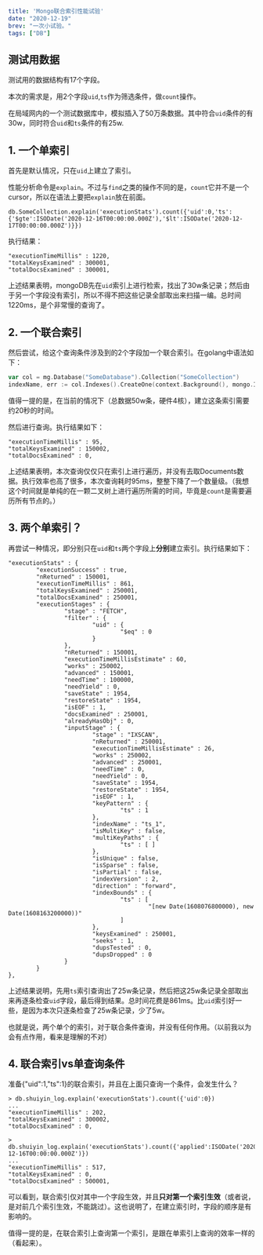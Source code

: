 ```yaml lw-blog-meta
title: 'Mongo联合索引性能试验'
date: "2020-12-19"
brev: "一次小试验。"
tags: ["DB"]
```

## 测试用数据

测试用的数据结构有17个字段。

本次的需求是，用2个字段`uid`,`ts`作为筛选条件，做`count`操作。

在局域网内的一个测试数据库中，模拟插入了50万条数据。其中符合`uid`条件的有30w，同时符合`uid`和`ts`条件的有25w.

## 1. 一个单索引

首先是默认情况，只在`uid`上建立了索引。

性能分析命令是`explain`。不过与`find`之类的操作不同的是，`count`它并不是一个cursor，所以在语法上要把`explain`放在前面。

```mongodb
db.SomeCollection.explain('executionStats').count({'uid':0,'ts':{'$gte':ISODate('2020-12-16T00:00:00.000Z'),'$lt':ISODate('2020-12-17T00:00:00.000Z')}})
```

执行结果：

```text
"executionTimeMillis" : 1220,
"totalKeysExamined" : 300001,
"totalDocsExamined" : 300001,
```

上述结果表明，mongoDB先在`uid`索引上进行检索，找出了30w条记录；然后由于另一个字段没有索引，所以不得不把这些记录全部取出来扫描一编。总时间1220ms，是个非常慢的查询了。

## 2. 一个联合索引

然后尝试，给这个查询条件涉及到的2个字段加一个联合索引。在golang中语法如下：

```go
var col = mg.Database("SomeDatabase").Collection("SomeCollection")
indexName, err := col.Indexes().CreateOne(context.Background(), mongo.IndexModel{Keys: bson.M{"iid":1,"ts":1}})
```

值得一提的是，在当前的情况下（总数据50w条，硬件4核），建立这条索引需要约20秒的时间。

然后进行查询。执行结果如下：

```text
"executionTimeMillis" : 95,
"totalKeysExamined" : 150002,
"totalDocsExamined" : 0,
```

上述结果表明，本次查询仅仅只在索引上进行遍历，并没有去取Documents数据。执行效率也高了很多，本次查询耗时95ms，整整下降了一个数量级。（我想这个时间就是单纯的在一颗二叉树上进行遍历所需的时间，毕竟是`count`是需要遍历所有节点的。）

## 3. 两个单索引？

再尝试一种情况，即分别只在`uid`和`ts`两个字段上**分别**建立索引。执行结果如下：

```text
"executionStats" : {
        "executionSuccess" : true,
        "nReturned" : 150001,
        "executionTimeMillis" : 861,
        "totalKeysExamined" : 250001,
        "totalDocsExamined" : 250001,
        "executionStages" : {
                "stage" : "FETCH",
                "filter" : {
                        "uid" : {
                                "$eq" : 0
                        }
                },
                "nReturned" : 150001,
                "executionTimeMillisEstimate" : 60,
                "works" : 250002,
                "advanced" : 150001,
                "needTime" : 100000,
                "needYield" : 0,
                "saveState" : 1954,
                "restoreState" : 1954,
                "isEOF" : 1,
                "docsExamined" : 250001,
                "alreadyHasObj" : 0,
                "inputStage" : {
                        "stage" : "IXSCAN",
                        "nReturned" : 250001,
                        "executionTimeMillisEstimate" : 26,
                        "works" : 250002,
                        "advanced" : 250001,
                        "needTime" : 0,
                        "needYield" : 0,
                        "saveState" : 1954,
                        "restoreState" : 1954,
                        "isEOF" : 1,
                        "keyPattern" : {
                                "ts" : 1
                        },
                        "indexName" : "ts_1",
                        "isMultiKey" : false,
                        "multiKeyPaths" : {
                                "ts" : [ ]
                        },
                        "isUnique" : false,
                        "isSparse" : false,
                        "isPartial" : false,
                        "indexVersion" : 2,
                        "direction" : "forward",
                        "indexBounds" : {
                                "ts" : [
                                        "[new Date(1608076800000), new Date(1608163200000))"
                                ]
                        },
                        "keysExamined" : 250001,
                        "seeks" : 1,
                        "dupsTested" : 0,
                        "dupsDropped" : 0
                }
        }
},
```

上述结果说明，先用`ts`索引查询出了25w条记录，然后把这25w条记录全部取出来再逐条检查`uid`字段，最后得到结果。总时间花费是861ms。比`uid`索引好一些，是因为本次只逐条检查了25w条记录，少了5w。

也就是说，两个单个的索引，对于联合条件查询，并没有任何作用。（以前我以为会有点作用，看来是理解的不对）

## 4. 联合索引vs单查询条件

准备{"uid":1,"ts":1}的联合索引，并且在上面只查询一个条件，会发生什么？

```text
> db.shuiyin_log.explain('executionStats').count({'uid':0})
...
"executionTimeMillis" : 202,
"totalKeysExamined" : 300002,
"totalDocsExamined" : 0,
```

```text
> db.shuiyin_log.explain('executionStats').count({'applied':ISODate('2020-12-16T00:00:00.000Z')})
...
"executionTimeMillis" : 517,
"totalKeysExamined" : 0,
"totalDocsExamined" : 500001,
```

可以看到，联合索引仅对其中一个字段生效，并且**只对第一个索引生效**（或者说，是对前几个索引生效，不能跳过）。这也说明了，在建立索引时，字段的顺序是有影响的。

值得一提的是，在联合索引上查询第一个索引，是跟在单索引上查询的效率一样的（看起来）。
